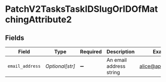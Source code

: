# PatchV2TasksTaskIDSlugOrIDOfMatchingAttribute2


## Fields

| Field                   | Type                    | Required                | Description             | Example                 |
| ----------------------- | ----------------------- | ----------------------- | ----------------------- | ----------------------- |
| `email_address`         | *Optional[str]*         | :heavy_minus_sign:      | An email address string | alice@app.attio.com     |